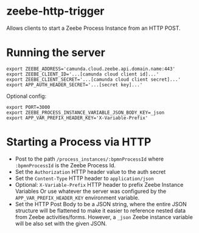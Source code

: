 # zeebe-http-trigger

Allows clients to start a Zeebe Process Instance from an HTTP POST.

# Running the server

```
export ZEEBE_ADDRESS='camunda.cloud.zeebe.api.domain.name:443'
export ZEEBE_CLIENT_ID='...[camunda cloud client id]...'
export ZEEBE_CLIENT_SECRET='...[camunda cloud client secret]...'
export APP_AUTH_HEADER_SECRET='...[secret key]...'
```

Optional config:

```
export PORT=3000
export ZEEBE_PROCESS_INSTANCE_VARIABLE_JSON_BODY_KEY=_json
export APP_VAR_PREFIX_HEADER_KEY='X-Variable-Prefix'
```

# Starting a Process via HTTP

* Post to the path `/process_instances/:bpmnProcessId` where `:bpmnProcessId`
  is the Zeebe Process Id.
* Set the `Authorization` HTTP header value to the auth secret
* Set the `Content-Type` HTTP header to `application/json`
* Optional: `X-Variable-Prefix` HTTP header to prefix Zeebe Instance Variables
  Or use whatever the server was configured by the `APP_VAR_PREFIX_HEADER_KEY`
  environment variable.
* Set the HTTP Post Body to be a JSON string, where the entire
  JSON structure will be flattened to make it easier to reference nested data
  from Zeebe activities/forms. However, a `_json` Zeebe instance variable
  will be also set with the given JSON.

